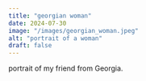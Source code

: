 ```yaml
---
title: "georgian woman"
date: 2024-07-30
image: "/images/georgian_woman.jpeg"
alt: "portrait of a woman"
draft: false
---
```


portrait of my friend from Georgia.  
